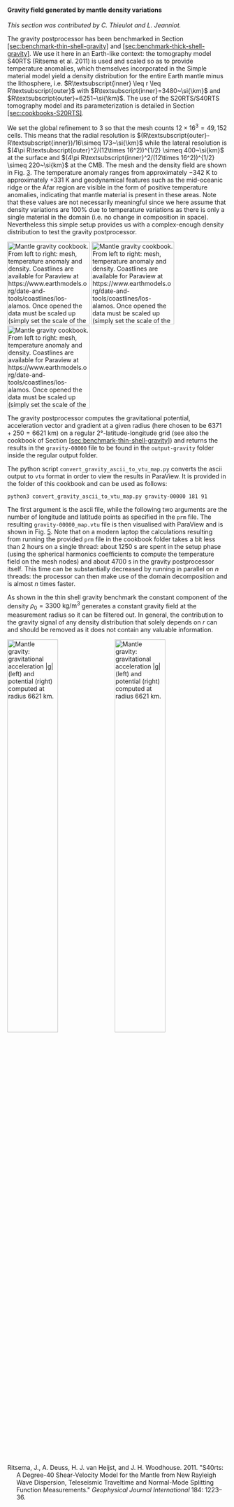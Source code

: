 #### Gravity field generated by mantle density variations

*This section was contributed by C. Thieulot and L. Jeanniot.*

The gravity postprocessor has been benchmarked in
Section [\[sec:benchmark-thin-shell-gravity\]][1] and
[\[sec:benchmark-thick-shell-gravity\]][2]. We use it here in an Earth-like
context: the tomography model S40RTS (Ritsema et al. 2011) is used and scaled
so as to provide temperature anomalies, which themselves incorporated in the
Simple material model yield a density distribution for the entire Earth mantle
minus the lithosphere, i.e.
$R\textsubscript{inner} \leq r \leq R\textsubscript{outer}$ with
$R\textsubscript{inner}=3480~\si{\km}$ and
$R\textsubscript{outer}=6251~\si{\km}$. The use of the S20RTS/S40RTS
tomography model and its parameterization is detailed in
Section [\[sec:cookbooks-S20RTS\]][3].

We set the global refinement to 3 so that the mesh counts
$12\times 16^3=49,152$ cells. This means that the radial resolution is
$(R\textsubscript{outer}-R\textsubscript{inner})/16\simeq  173~\si{\km}$ while
the lateral resolution is
$(4\pi R\textsubscript{outer}^2/(12\times 16^2))^{1/2} \simeq 400~\si{km}$ at
the surface and
$(4\pi R\textsubscript{inner}^2/(12\times 16^2))^{1/2} \simeq 220~\si{km}$ at
the CMB. The mesh and the density field are shown in Fig. [3]. The
temperature anomaly ranges from approximately $-342~\si{\kelvin}$ to
approximately $+331~\si{\kelvin}$ and geodynamical features such as the
mid-oceanic ridge or the Afar region are visible in the form of positive
temperature anomalies, indicating that mantle material is present in these
areas. Note that these values are not necessarily meaningful since we here
assume that density variations are 100% due to temperature variations as there
is only a single material in the domain (i.e. no change in composition in
space). Nevertheless this simple setup provides us with a complex-enough
density distribution to test the gravity postprocessor.

<img src="cookbooks/benchmarks/gravity_mantle/doc/mesh.*" title="fig:" id="fig:grav_mantle1" style="width:5cm" alt="Mantle gravity cookbook. From left to right: mesh, temperature anomaly and density. Coastlines are available for Paraview at https://www.earthmodels.org/date-and-tools/coastlines/los-alamos. Once opened the data must be scaled up (simply set the scale of the lower left menu in Paraview to the desired outer radius of your model). Grid lines are also available on the same site." />
<img src="cookbooks/benchmarks/gravity_mantle/doc/T.*" title="fig:" id="fig:grav_mantle1" style="width:5cm" alt="Mantle gravity cookbook. From left to right: mesh, temperature anomaly and density. Coastlines are available for Paraview at https://www.earthmodels.org/date-and-tools/coastlines/los-alamos. Once opened the data must be scaled up (simply set the scale of the lower left menu in Paraview to the desired outer radius of your model). Grid lines are also available on the same site." />
<img src="cookbooks/benchmarks/gravity_mantle/doc/rho.*" title="fig:" id="fig:grav_mantle1" style="width:5cm" alt="Mantle gravity cookbook. From left to right: mesh, temperature anomaly and density. Coastlines are available for Paraview at https://www.earthmodels.org/date-and-tools/coastlines/los-alamos. Once opened the data must be scaled up (simply set the scale of the lower left menu in Paraview to the desired outer radius of your model). Grid lines are also available on the same site." />

The gravity postprocessor computes the gravitational potential, acceleration
vector and gradient at a given radius (here chosen to be
$6371+250=6621~\si{\km}$) on a regular $2\si{\degree}$-latitude-longitude grid
(see also the cookbook of
Section [\[sec:benchmark-thin-shell-gravity\]][1]) and returns the
results in the `gravity-00000` file to be found in the `output-gravity` folder
inside the regular output folder.

The python script `convert_gravity_ascii_to_vtu_map.py` converts the ascii
output to `vtu` format in order to view the results in ParaView. It is
provided in the folder of this cookbook and can be used as follows:

``` ksh
python3 convert_gravity_ascii_to_vtu_map.py gravity-00000 181 91
```

The first argument is the ascii file, while the following two arguments are
the number of longitude and latitude points as specified in the `prm` file.
The resulting `gravity-00000_map.vtu` file is then visualised with ParaView
and is shown in Fig. [5]. Note that on a modern laptop the calculations
resulting from running the provided `prm` file in the cookbook folder takes a
bit less than 2 hours on a single thread: about 1250 s are spent in the
setup phase (using the spherical harmonics coefficients to compute the
temperature field on the mesh nodes) and about 4700 s in the gravity
postprocessor itself. This time can be substantially decreased by running in
parallel on $n$ threads: the processor can then make use of the domain
decomposition and is almost $n$ times faster.

As shown in the thin shell gravity benchmark the constant component of the
density $\rho_0=3300~\si{\kg\per\cubic\metre}$ generates a constant gravity
field at the measurement radius so it can be filtered out. In general, the
contribution to the gravity signal of any density distribution that solely
depends on $r$ can and should be removed as it does not contain any valuable
information.

<img src="cookbooks/benchmarks/gravity_mantle/doc/grav.*" title="fig:" id="fig:grav_mantle2" style="width:48.0%" alt="Mantle gravity: gravitational acceleration |g| (left) and potential (right) computed at radius 6621&#xA0;km." />
<img src="cookbooks/benchmarks/gravity_mantle/doc/pot.*" title="fig:" id="fig:grav_mantle2" style="width:48.0%" alt="Mantle gravity: gravitational acceleration |g| (left) and potential (right) computed at radius 6621&#xA0;km." />

<div id="refs" class="references csl-bib-body hanging-indent">

<div id="ref-S40RTS" class="csl-entry">

Ritsema, J., A. Deuss, H. J. van Heijst, and J. H. Woodhouse. 2011.
"S40rts: A Degree-40 Shear-Velocity Model for the Mantle from New
Rayleigh Wave Dispersion, Teleseismic Traveltime and Normal-Mode Splitting
Function Measurements." *Geophysical Journal International* 184:
1223&ndash;36.

</div>

</div>

  [1]: #sec:benchmark-thin-shell-gravity
  [2]: #sec:benchmark-thick-shell-gravity
  [3]: #sec:cookbooks-S20RTS
  [3]: #fig:grav_mantle1
  [5]: #fig:grav_mantle2
